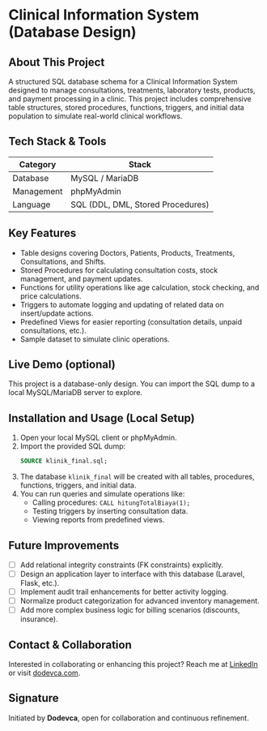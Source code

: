 # Clinical Information System (Database Design)

## About This Project
A structured SQL database schema for a Clinical Information System designed to manage consultations, treatments, laboratory tests, products, and payment processing in a clinic. This project includes comprehensive table structures, stored procedures, functions, triggers, and initial data population to simulate real-world clinical workflows.

## Tech Stack & Tools
| Category     | Stack                        |
|--------------|------------------------------|
| Database     | MySQL / MariaDB               |
| Management   | phpMyAdmin                    |
| Language     | SQL (DDL, DML, Stored Procedures) |

## Key Features
- Table designs covering Doctors, Patients, Products, Treatments, Consultations, and Shifts.
- Stored Procedures for calculating consultation costs, stock management, and payment updates.
- Functions for utility operations like age calculation, stock checking, and price calculations.
- Triggers to automate logging and updating of related data on insert/update actions.
- Predefined Views for easier reporting (consultation details, unpaid consultations, etc.).
- Sample dataset to simulate clinic operations.

## Live Demo (optional)
This project is a database-only design. You can import the SQL dump to a local MySQL/MariaDB server to explore.

## Installation and Usage (Local Setup)
1. Open your local MySQL client or phpMyAdmin.
2. Import the provided SQL dump:
    ```sql
    SOURCE klinik_final.sql;
    ```
3. The database `klinik_final` will be created with all tables, procedures, functions, triggers, and initial data.
4. You can run queries and simulate operations like:
    - Calling procedures: `CALL hitungTotalBiaya(1);`
    - Testing triggers by inserting consultation data.
    - Viewing reports from predefined views.

## Future Improvements
- [ ] Add relational integrity constraints (FK constraints) explicitly.
- [ ] Design an application layer to interface with this database (Laravel, Flask, etc.).
- [ ] Implement audit trail enhancements for better activity logging.
- [ ] Normalize product categorization for advanced inventory management.
- [ ] Add more complex business logic for billing scenarios (discounts, insurance).

## Contact & Collaboration
Interested in collaborating or enhancing this project?
Reach me at [LinkedIn](https://linkedin.com/in/dodevca) or visit [dodevca.com](https://dodevca.com).

## Signature
Initiated by **Dodevca**, open for collaboration and continuous refinement.
